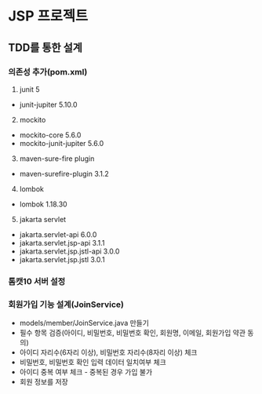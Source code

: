 # JSP 프로젝트

## TDD를 통한 설계
### 의존성 추가(pom.xml)
1. junit 5
  - junit-jupiter 5.10.0

2. mockito
  - mockito-core 5.6.0
  - mockito-junit-jupiter 5.6.0

3. maven-sure-fire plugin
  - maven-surefire-plugin 3.1.2

4. lombok
  - lombok 1.18.30

5. jakarta servlet
  - jakarta.servlet-api 6.0.0
  - jakarta.servlet.jsp-api 3.1.1
  - jakarta.servlet.jsp.jstl-api 3.0.0
  - jakarta.servlet.jsp.jstl 3.0.1

### 톰캣10 서버 설정

### 회원가입 기능 설계(JoinService)
- models/member/JoinService.java 만들기
- 필수 항목 검증(아이디, 비밀번호, 비밀번호 확인, 회원명, 이메일, 회원가입 약관 동의)
- 아이디 자리수(6자리 이상), 비밀번호 자리수(8자리 이상) 체크
- 비밀번호, 비밀번호 확인 입력 데이터 일치여부 체크
- 아이디 중복 여부 체크 - 중복된 경우 가입 불가
- 회원 정보를 저장

